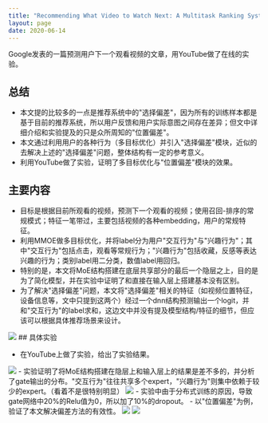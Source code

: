 ```yaml
---
title: "Recommending What Video to Watch Next: A Multitask Ranking System"
layout: page
date: 2020-06-14
---
```


Google发表的一篇预测用户下一个观看视频的文章，用YouTube做了在线的实验。

## 总结

- 本文提的比较多的一点是推荐系统中的"选择偏差"，因为所有的训练样本都是基于目前的推荐系统，所以用户反馈和用户实际意图之间存在差异；但文中详细介绍和实验提及的只是众所周知的"位置偏差"。
- 本文通过利用用户的各种行为（多目标优化）并引入"选择偏差"模块，近似的去解决上述的"选择偏差"问题，整体结构有一定的参考意义。
- 利用YouTube做了实验，证明了多目标优化与"位置偏差"模块的效果。


## 主要内容

- 目标是根据目前所观看的视频，预测下一个观看的视频；使用召回-排序的常规模式；特征一笔带过，主要包括视频的各种embedding，用户的常规特征。
- 利用MMOE做多目标优化，并将label分为用户"交互行为"与"兴趣行为"；其中"交互行为"包括点击，观看等常规行为；"兴趣行为"包括收藏，反感等表达兴趣的行为；类别label用二分类，数值label用回归。
- 特别的是，本文将MoE结构搭建在底层共享部分的最后一个隐层之上，目的是为了简化模型，并在实验中证明了和直接在输入层上搭建基本没有区别。
- 为了解决"选择偏差"问题，本文将"选择偏差"相关的特征（如视频位置特征，设备信息等，文中只提到这两个）经过一个dnn结构预测输出一个logit，并和"交互行为"的label求和，这边文中并没有提及模型结构/特征的细节，但应该可以根据具体推荐场景来设计。
<img src="/wiki/attach/images/next-watch-01.png" style="max-width:500px">
## 具体实验

- 在YouTube上做了实验，给出了实验结果。
<img src="/wiki/attach/images/next-watch-02.png" style="max-width:500px">
- 实验证明了将MoE结构搭建在隐层上和输入层上的结果是差不多的，并分析了gate输出的分布。"交互行为"往往共享多个expert，"兴趣行为"则集中依赖于较少的expert。（看着不是很特别明显）
<img src="/wiki/attach/images/next-watch-03.png" style="max-width:500px">
- 实验中由于分布式训练的原因，导致gate网络中20%的Relu值为0，所以加了10%的dropout。
- 以"位置偏差"为例，验证了本文解决偏差方法的有效性。
<img src="/wiki/attach/images/next-watch-04.png" style="max-width:400px">
<img src="/wiki/attach/images/next-watch-05.png" style="max-width:400px">
    


